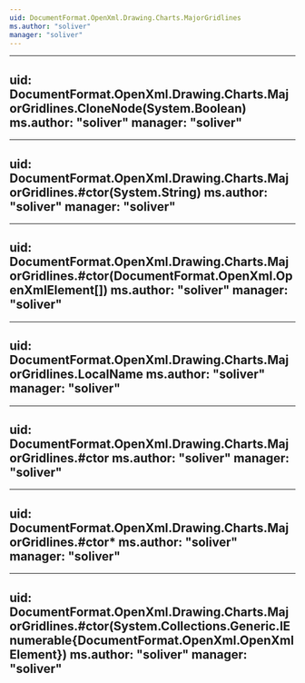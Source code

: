 ```yaml
---
uid: DocumentFormat.OpenXml.Drawing.Charts.MajorGridlines
ms.author: "soliver"
manager: "soliver"
---
```


---
uid: DocumentFormat.OpenXml.Drawing.Charts.MajorGridlines.CloneNode(System.Boolean)
ms.author: "soliver"
manager: "soliver"
---

---
uid: DocumentFormat.OpenXml.Drawing.Charts.MajorGridlines.#ctor(System.String)
ms.author: "soliver"
manager: "soliver"
---

---
uid: DocumentFormat.OpenXml.Drawing.Charts.MajorGridlines.#ctor(DocumentFormat.OpenXml.OpenXmlElement[])
ms.author: "soliver"
manager: "soliver"
---

---
uid: DocumentFormat.OpenXml.Drawing.Charts.MajorGridlines.LocalName
ms.author: "soliver"
manager: "soliver"
---

---
uid: DocumentFormat.OpenXml.Drawing.Charts.MajorGridlines.#ctor
ms.author: "soliver"
manager: "soliver"
---

---
uid: DocumentFormat.OpenXml.Drawing.Charts.MajorGridlines.#ctor*
ms.author: "soliver"
manager: "soliver"
---

---
uid: DocumentFormat.OpenXml.Drawing.Charts.MajorGridlines.#ctor(System.Collections.Generic.IEnumerable{DocumentFormat.OpenXml.OpenXmlElement})
ms.author: "soliver"
manager: "soliver"
---
